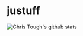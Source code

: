 # justuff
![Chris Tough's github stats](https://github-readme-stats.vercel.app/api?username=iamchristough&theme=dark&show_icons=true)
